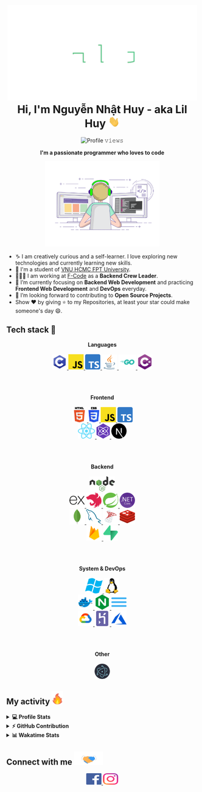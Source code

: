 <!-- Header -->
<h1 align="center">
  <img src="./images/logo.svg" width="500">
  <br>
  Hi, I'm Nguyễn Nhật Huy - aka Lil Huy <img src="./images/hi.gif" width="30px" height="30px">
</h1>

<!-- Counter -->
<p align="center">
  <img alt="Profile 𝚟𝚒𝚎𝚠𝚜" height="20px" src="https://hits.seeyoufarm.com/api/count/incr/badge.svg?url=https://github.com/oHTGo&count_bg=%23579E91&title_bg=%23555555&icon=&icon_color=%23E7E7E7&title=Views&edge_flat=false">
</p>

<p align="center">
  <b>I'm a passionate programmer who loves to code</b>
</p>

<p align="center">
  <img src="./images/coding.gif" width="300">
</p>

- ♑ I am creatively curious and a self-learner. I love exploring new technologies and currently learning new skills.
- 📓 I'm a student of [VNU HCMC FPT University](https://hcmuni.fpt.edu.vn).
- 👨🏻‍💻 I am working at [F-Code](https://www.facebook.com/fcodefpt) as a **Backend Crew Leader**.
- 🌱 I’m currently focusing on **Backend Web Development** and practicing **Frontend Web Development** and **DevOps** everyday.
- 💬 I’m looking forward to contributing to **Open Source Projects**.
- Show ❤ by giving ⭐ to my Repositories, at least your star could make someone's day 😄.

<!-- Tech stack -->
<h2>Tech stack 🔭</h2>
<p align="center">
  <b>Languages</b>
  <br>
  <br>
  <a href="https://en.wikipedia.org/wiki/C_(programming_language)" target="_blank">
    <code><img src="./images/c.svg" alt="C" height="40"/></code>
  </a>
  <a href="https://developer.mozilla.org/en-US/docs/Web/JavaScript" target="_blank">
    <code><img src="./images/javascript.svg" alt="JavaScript" height="40"/></code>
  </a>
  <a href="https://www.typescriptlang.org" target="_blank">
    <code><img src="./images/typescript.svg" alt="TypeScript" height="40"/></code>
  </a>
  <a href="https://www.java.com" target="_blank">
    <code><img src="./images/java.svg" alt="Java" height="40"/></code>
  </a>
  <a href="https://go.dev" target="_blank">
    <code><img src="./images/golang.svg" alt="Golang" height="40"/></code>
  </a>
  <a href="https://dotnet.microsoft.com/en-us/languages/csharp" target="_blank">
    <code><img src="./images/c-sharp.svg" alt="C#" height="40"/></code>
  </a>
</p>

<br>
<br>

<p align="center">
  <b>Frontend</b>
  <br>
  <br>
  <a href="https://developer.mozilla.org/en-US/docs/Web/HTML" target="_blank">
    <code><img src="./images/html.svg" alt="HTML" height="40"/></code>
  </a>
  <a href="https://developer.mozilla.org/en-US/docs/Web/CSS" target="_blank">
    <code><img src="./images/css.svg" alt="CSS" height="40"/></code>
  </a>
  <a href="https://developer.mozilla.org/en-US/docs/Web/JavaScript" target="_blank">
    <code><img src="./images/javascript.svg" alt="JavaScript" height="40"/></code>
  </a>
  <a href="https://www.typescriptlang.org" target="_blank">
    <code><img src="./images/typescript.svg" alt="TypeScript" height="40"/></code>
  </a>
  <br>
  <a href="https://reactjs.org" target="_blank">
    <code><img src="./images/react.svg" alt="ReactJS" height="40"/></code>
  </a>
  <a href="https://preactjs.com" target="_blank">
    <code><img src="./images/preact.svg" alt="PreactJS" height="40"/></code>
  </a>
  <a href="https://nextjs.org" target="_blank">
    <code><img src="./images/next.svg" alt="NextJS" height="40"/></code>
  </a>
</p>

<br>
<br>

<p align="center">
  <b>Backend</b>
  <br>
  <br>
  <a href="https://nodejs.org" target="_blank">
    <code><img src="./images/node.svg" alt="NodeJS" height="40"/></code>
  </a>
  <br>
  <a href="https://expressjs.com" target="_blank">
    <code><img src="./images/express.svg" alt="ExpressJS" height="40"/></code>
  </a>
  <a href="https://nestjs.com" target="_blank">
    <code><img src="./images/nest.svg" alt="NestJS" height="40"/></code>
  </a>
  <a href="https://spring.io" target="_blank">
    <code><img src="./images/spring.svg" alt="Spring" height="40"/></code>
  </a>
  <a href="https://dotnet.microsoft.com" target="_blank">
    <code><img src="./images/dotnet.svg" alt="DotNet" height="40"/></code>
  </a>
  <br>
  <a href="https://mongodb.com" target="_blank">
    <code><img src="./images/mongodb.svg" alt="MongoDB" height="40"/></code>
  </a>
  <a href="https://www.mysql.com" target="_blank">
    <code><img src="./images/mysql.svg" alt="MySQL" height="40"/></code>
  </a>
  <a href="https://www.microsoft.com/en-us/sql-server" target="_blank">
    <code><img src="./images/sql-server.svg" alt="SQL Server" height="40"/></code>
  </a>
  <a href="https://redis.io" target="_blank">
    <code><img src="./images/redis.svg" alt="Redis" height="40"/></code>
  </a>
  <br>
  <a href="https://firebase.google.com" target="_blank">
    <code><img src="./images/firebase.svg" alt="Firebase" height="40"/></code>
  </a>
  <a href="https://supabase.com" target="_blank">
    <code><img src="./images/supabase.svg" alt="Supabase" height="40"/></code>
  </a>
</p>

<br>
<br>

<p align="center">
  <b>System & DevOps</b>
  <br>
  <br>
  <a href="https://en.wikipedia.org/wiki/Microsoft_Windows" target="_blank">
    <code><img src="./images/windows.svg" alt="Windows" height="40"/></code>
  </a>
  <a href="https://en.wikipedia.org/wiki/Linux" target="_blank">
    <code><img src="./images/linux.svg" alt="Linux" height="40"/></code>
  </a>
  <br>
  <a href="https://docker.com" target="_blank">
    <code><img src="./images/docker.svg" alt="Docker" height="40"/></code>
  </a>
  <a href="https://www.nginx.com" target="_blank">
    <code><img src="./images/nginx.svg" alt="Nginx" height="40"/></code>
  </a>
  <a href="https://pm2.keymetrics.io" target="_blank">
    <code><img src="./images/pm2.svg" alt="PM2" height="40"/></code>
  </a>
  <br>
  <a href="https://cloud.google.com" target="_blank">
    <code><img src="./images/google-cloud.svg" alt="Google Cloud" height="40"/></code>
  </a>
  <a href="https://www.heroku.com" target="_blank">
    <code><img src="./images/heroku.svg" alt="Heroku" height="40"/></code>
  </a>
  <a href="https://azure.microsoft.com" target="_blank">
    <code><img src="./images/azure.svg" alt="Azure" height="40"/></code>
  </a>
</p>

<br>
<br>

<p align="center">
  <b>Other</b>
  <br>
  <br>
  <a href="https://www.electronjs.org" target="_blank">
    <code><img src="./images/electron.svg" alt="ElectronJS" height="40"/></code>
  </a>
</p>

<!-- My activity -->
<h2>My activity <img src="./images/github-stats.gif" height="35px"></h2>
<details> 
  <summary><b>💻 Profile Stats</b></summary>
  <br>
  <p align="center">
    <img src="https://github-readme-stats.vercel.app/api/top-langs/?username=oHTGo&layout=compact&theme=dark" alt="Most used languages" height="192px"/>
    <br>
	  <img src="https://github-readme-stats.vercel.app/api?username=oHTGo&show_icons=true&icon_color=ffffff&theme=dark" alt="oHTGo's Github Stats" height="192px"/>
    <br>
    <b>Note:</b> Top languages is only a metric of the languages my public code consists of and doesn't reflect experience or skill level.
    <br>
    <br>
    <img src="https://leetcode.card.workers.dev/?username=oHTGo&theme=dark" alt="oHTGo's LeetCode Stats" height="192px"/>
  </p>
</details>
<details>
  <summary><b>⚡ GitHub Contribution</b></summary>
  <br>
  <p><img alt="oHTGo's GitHub Contribution" src="https://github.com/oHTGo/oHTGo/blob/snake/snake.svg"/></p>
  <br>
</details>
<details> 
  <summary><b>📊 Wakatime Stats</b></summary>
  <br>
  
<!--START_SECTION:waka-->
![Code Time](http://img.shields.io/badge/Code%20Time-1%2C926%20hrs%2052%20mins-blue)

**I'm a Night 🦉** 

```text
🌞 Morning                303 commits         ⣿⣿⣿⣿⣿⣀⣀⣀⣀⣀⣀⣀⣀⣀⣀⣀⣀⣀⣀⣀⣀⣀⣀⣀⣀   18.67 % 
🌆 Daytime                471 commits         ⣿⣿⣿⣿⣿⣿⣿⣀⣀⣀⣀⣀⣀⣀⣀⣀⣀⣀⣀⣀⣀⣀⣀⣀⣀   29.02 % 
🌃 Evening                658 commits         ⣿⣿⣿⣿⣿⣿⣿⣿⣿⣿⣀⣀⣀⣀⣀⣀⣀⣀⣀⣀⣀⣀⣀⣀⣀   40.54 % 
🌙 Night                  191 commits         ⣿⣿⣿⣀⣀⣀⣀⣀⣀⣀⣀⣀⣀⣀⣀⣀⣀⣀⣀⣀⣀⣀⣀⣀⣀   11.77 % 
```
📅 **I'm Most Productive on Sunday** 

```text
Monday                   238 commits         ⣿⣿⣿⣿⣀⣀⣀⣀⣀⣀⣀⣀⣀⣀⣀⣀⣀⣀⣀⣀⣀⣀⣀⣀⣀   14.66 % 
Tuesday                  297 commits         ⣿⣿⣿⣿⣿⣀⣀⣀⣀⣀⣀⣀⣀⣀⣀⣀⣀⣀⣀⣀⣀⣀⣀⣀⣀   18.30 % 
Wednesday                294 commits         ⣿⣿⣿⣿⣿⣀⣀⣀⣀⣀⣀⣀⣀⣀⣀⣀⣀⣀⣀⣀⣀⣀⣀⣀⣀   18.11 % 
Thursday                 121 commits         ⣿⣿⣀⣀⣀⣀⣀⣀⣀⣀⣀⣀⣀⣀⣀⣀⣀⣀⣀⣀⣀⣀⣀⣀⣀   07.46 % 
Friday                   167 commits         ⣿⣿⣿⣀⣀⣀⣀⣀⣀⣀⣀⣀⣀⣀⣀⣀⣀⣀⣀⣀⣀⣀⣀⣀⣀   10.29 % 
Saturday                 203 commits         ⣿⣿⣿⣀⣀⣀⣀⣀⣀⣀⣀⣀⣀⣀⣀⣀⣀⣀⣀⣀⣀⣀⣀⣀⣀   12.51 % 
Sunday                   303 commits         ⣿⣿⣿⣿⣿⣀⣀⣀⣀⣀⣀⣀⣀⣀⣀⣀⣀⣀⣀⣀⣀⣀⣀⣀⣀   18.67 % 
```


📊 **This Week I Spent My Time On** 

```text
🕑︎ Time Zone: Asia/Ho_Chi_Minh

💬 Programming Languages: 
Other                    33 hrs 54 mins      ⣿⣿⣿⣿⣿⣿⣿⣿⣿⣿⣿⣿⣿⣿⣿⣿⣿⣿⣿⣿⣿⣿⣿⣀⣀   93.66 % 
YAML                     48 mins             ⣿⣀⣀⣀⣀⣀⣀⣀⣀⣀⣀⣀⣀⣀⣀⣀⣀⣀⣀⣀⣀⣀⣀⣀⣀   02.24 % 
Groovy                   42 mins             ⣀⣀⣀⣀⣀⣀⣀⣀⣀⣀⣀⣀⣀⣀⣀⣀⣀⣀⣀⣀⣀⣀⣀⣀⣀   01.96 % 
Java                     17 mins             ⣀⣀⣀⣀⣀⣀⣀⣀⣀⣀⣀⣀⣀⣀⣀⣀⣀⣀⣀⣀⣀⣀⣀⣀⣀   00.81 % 
Ezhil                    7 mins              ⣀⣀⣀⣀⣀⣀⣀⣀⣀⣀⣀⣀⣀⣀⣀⣀⣀⣀⣀⣀⣀⣀⣀⣀⣀   00.32 % 

🔥 Editors: 
Chrome                   33 hrs 54 mins      ⣿⣿⣿⣿⣿⣿⣿⣿⣿⣿⣿⣿⣿⣿⣿⣿⣿⣿⣿⣿⣿⣿⣿⣀⣀   93.66 % 
VS Code                  2 hrs 17 mins       ⣿⣿⣀⣀⣀⣀⣀⣀⣀⣀⣀⣀⣀⣀⣀⣀⣀⣀⣀⣀⣀⣀⣀⣀⣀   06.34 % 
```


<!--END_SECTION:waka-->
</details>

<!-- Connection -->
<h2> Connect with me <img src="./images/handshake.gif" height="35px"></h2>
<p align="center">
  <a href="https://s.ohtgo.me/facebook" target="_blank">
    <code><img src="./images/facebook.svg" alt="nguyennhathuy.orit" height="30" width="40"/></code>
  </a>
  <a href="https://s.ohtgo.me/instagram" target="_blank">
    <code><img src="./images/instagram.svg" alt="_.lil.huy._" height="30" width="40"/></code>
  </a>
</p>
